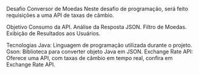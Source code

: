 Desafio Conversor de Moedas
Neste desafio de programação, será feito requisições a uma API de taxas de câmbio.

Objetivo
Consumo da API.
Análise da Resposta JSON.
Filtro de Moedas.
Exibição de Resultados aos Usuários.

Tecnologias
Java: Linguagem de programação utilizada durante o projeto.
Gson: Biblioteca para converter objeto Java em JSON.
Exchange Rate API: Oferece uma API, com taxas de câmbio em tempo real, confira em Exchange Rate API.
